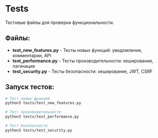 # Tests

Тестовые файлы для проверки функциональности.

## Файлы:

- **test_new_features.py** - Тесты новых функций: уведомления, комментарии, API
- **test_performance.py** - Тесты производительности: кеширование, пагинация
- **test_security.py** - Тесты безопасности: хеширование, JWT, CSRF

## Запуск тестов:

```bash
# Тест новых функций
python3 tests/test_new_features.py

# Тест производительности
python3 tests/test_performance.py

# Тест безопасности
python3 tests/test_security.py
``` 